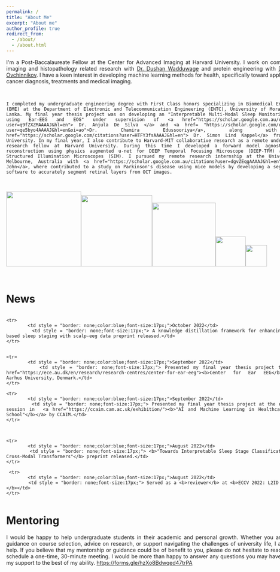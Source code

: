 ```yaml
---
permalink: /
title: "About Me"
excerpt: "About me"
author_profile: true
redirect_from: 
  - /about/
  - /about.html
---
```

<div style="text-align: justify; width: 800px">
I'm a Post-Baccalaureate Fellow at the Center for Advanced Imaging at Harvard University. I work on computational imaging and histopathology related research with <a href="https://wadduwagelab.github.io/">Dr. Dushan Wadduwage</a> and protein engineering with <a href="https://www.solab.org/">Dr. Sergey Ovchinnikov</a>. I have a keen interest in developing machine learning methods for health, specifically toward applications in cancer diagnosis, treatments and medical imaging. 
<p>&nbsp;</p>
	
	I completed my undergraduate engineering degree with First Class honors specializing in Biomedical Engineering (BME) at the Department of Electronic and Telecommunication Engineering (ENTC), University of Moratuwa, Sri Lanka. My final year thesis project was on developing an "Interpretable Multi-Modal Sleep Monitoring System using Ear-EEG and EOG" under supervision of <a href="https://scholar.google.com.au/citations?user=q9fZXZMAAAAJ&hl=en"> Dr. Anjula De Silva </a> and <a href= "https://scholar.google.com/citations?user=qe5byo4AAAAJ&hl=en&oi=ao">Dr. Chamira Edussooriya</a>, along with <a href="https://scholar.google.com/citations?user=HTFY3fsAAAAJ&hl=en"> Dr. Simon Lind Kappel</a> from Aarhus University. In my final year, I also contribute to Harvard-MIT collaborative research as a remote undergraduate research fellow at Harvard University. During this time I developed a forward model agnostic image reconstruction using physics augmented u-net for DEEP Temporal Focusing Microscope (DEEP-TFM) and other Structured Illumination Microscopes (SIM). I pursued my remote research internship at the University of Melbourne, Australia with <a href="https://scholar.google.com.au/citations?user=dgvZEqgAAAAJ&hl=en">Dr. Sam John</a>, where contributed to a study on Parkinson's disease using mice models by developing a segmentation software to accurately segment retinal layers from OCT images. 


<p>&nbsp;</p> 



<img src="https://user-images.githubusercontent.com/52663918/191789543-7665c2c0-e6e9-4f45-8a2e-5d08b2ec1d9b.png" width="200"/><img src="https://user-images.githubusercontent.com/52663918/191795634-4a692100-ee24-4f25-8e81-40c87c4c4fe0.png" width="190"/><img src="https://user-images.githubusercontent.com/52663918/191796343-ca7c7d83-fe9d-425b-8062-6c9b921ce597.png" width="170"/><img src="https://user-images.githubusercontent.com/52663918/191803659-64c1bd60-9a5f-464f-b370-2a453ce7e8aa.jpeg" width="80"/><img src="https://user-images.githubusercontent.com/52663918/191805216-ddcac48d-142f-40a4-ace5-cd1f8cb9f004.jpg" width="57"/>



<p>&nbsp;</p>

News
====
	
 <div style="height: 500px; overflow: auto; w![237149619_2041424849347732_202933668616898933_n](https://user-images.githubusercontent.com/52663918/191795591-3ad8e2d3-7254-4906-87ea-c6bbe6165087.png)
idth: 800px;">
   <table style = "border: none;width: 100%">
	<colgroup>
       		<col span="1" style="width: 20%;">
       		<col span="1" style="width: 80%;">
    	</colgroup>
	
	<tr>
    		<td style = "border: none;color:blue;font-size:17px;">October 2022</td>
    		<td style = "border: none;font-size:17px;"> A knowledge distillation framework for enhancing ear-eeg based sleep staging with scalp-eeg data preprint released.</td> 	
	</tr>  
	   
	   
	<tr>
    		<td style = "border: none;color:blue;font-size:17px;">September 2022</td>
    		<td style = "border: none;font-size:17px;"> Presented my final year thesis project to the <a href="https://ece.au.dk/en/research/research-centres/center-for-ear-eeg"><b>Center for Ear EEG</b></a> at Aarhus University, Denmark.</td> 	
	</tr>   
	   
	<tr>
    		<td style = "border: none;color:blue;font-size:17px;">September 2022</td>
    		<td style = "border: none;font-size:17px;"> Presented my final year thesis project at the exhibition session in  <a href="https://ccaim.cam.ac.uk/exhibition/"><b>"AI and Machine Learning in Healthcare Summer School"</b></a> by CCAIM.</td> 	
	</tr>
	   
	   
	   
	<tr>
    		<td style = "border: none;color:blue;font-size:17px;">August 2022</td>
    		<td style = "border: none;font-size:17px;"> <b>"Towards Interpretable Sleep Stage Classification Using Cross-Modal Transformers"</b> preprint released.</td> 	
	</tr>
	   
	 <tr>
    		<td style = "border: none;color:blue;font-size:17px;">August 2022</td>
    		<td style = "border: none;font-size:17px;"> Served as a <b>reviewer</b> at <b>ECCV 2022: L2ID Workshop.</b></td> 	
	</tr>
	   
	<tr>
    		<td style = "border: none;color:blue;font-size:17px;">July 2022</td>
    		<td style = "border: none;font-size:17px;"> Joined Center for Advanced Imaging at <b>Harvard University</b> as a <b>Post-Baccalaureate Research Fellow.</b></td> 	
	</tr>
	   
	<tr>
    		<td style = "border: none;color:blue;font-size:17px;">January 2022</td>
    		<td style = "border: none;font-size:17px;"> Joint first authored paper accepted at <b>ICASSP 2022.</b></td> 	
	</tr>

	<tr>
    		<td style = "border: none;color:blue;font-size:17px;">October 2021</td>
    		<td style = "border: none;font-size:17px;"> Virtually attended and presented our ECoG paper EMBC 2021.</td> 	
	</tr>

	<tr>
    		<td style = "border: none;color:blue;font-size:17px;">September 2021</td>
    		<td style = "border: none;font-size:17px;"> Virtually attended International Conference for Image Processing (ICIP) 2021, Anchorage, Alaska, USA.</td> 	
	</tr>

	<tr>
    		<td style = "border: none;color:blue;font-size:17px;">September 2021</td>
    		<td style = "border: none;font-size:17px;"> Our team NFP_Undercover emerged <b> second runners-up </b> at <b> Video and Image Processing (VIP) Cup 2021 </b> in International Conference for Image Processing (ICIP) 2021, Anchorage, Alaska, USA.</td> 	
	</tr>

	<tr>
    		<td style = "border: none;color:blue;font-size:17px;">August 2021</td>
    		<td style = "border: none;font-size:17px;"> Our team NFP_Undercover was qualified to the finals of <b> Video and Image Processing (VIP) Cup 2021 </b> at International Conference for Image Processing (ICIP) 2021, Anchorage, Alaska, USA.</td> 	
	</tr>

	<tr>
    		<td style = "border: none;color:blue;font-size:17px;">July 2021</td>
    		<td style = "border: none;font-size:17px;"> Joined <b> Centre for Advanced Imaging at Harvard University </b> as a <b> Remote Visiting Undergraduate Research Fellow </b>, under supervision of <b> Dr. Dushan. N. Wadduwage</b> from Wadduwage Lab, focusing on deep learning based image reconstruction algorithms for microscopy.</td> 	
	</tr>	

  	<tr>
    		<td style = "border: none;color:blue;font-size:17px;">July 2021</td>
    		<td style = "border: none;font-size:17px;"><b>First Paper (First Author)</b> titled "<b>Decoding of Hand Gestures from Electrocorticography with LSTM Based Deep Neural Network</b>” was accepted at the 43rd EMBC,2021.</td> 	
	</tr>


	<tr>
    		<td style = "border: none;color:blue;font-size:17px;">July 2021</td>
    		<td style = "border: none;font-size:17px;"> Appointed as a <b> Council Member </b> of IEEE EMBS Student Branch Chapter at University of Moratuwa.</td> 	
	</tr>
	
	<tr>
    		<td style = "border: none;color:blue;font-size:17px;">January 2021</td>
    		<td style = "border: none;font-size:17px;"> Our BraiNeoCare research group from theBRIC took part in the CASS 2020-2021 Student Design Competition and successfully completed the first phase (country-level) of the competition and got selected to the second phase (regional-level).</td> 	
	</tr>

	<tr>
    		<td style = "border: none;color:blue;font-size:17px;">November 2020</td>
    		<td style = "border: none;font-size:17px;"> Started my research internship under supervision of <b>Dr. Sam John,</b> Senior Lecturer in Neural Engineering, Department of Biomedical Engineering, University of Melbourne.</td> 	
	</tr>

	<tr>
    		<td style = "border: none;color:blue;font-size:17px;">October 2020</td>
    		<td style = "border: none;font-size:17px;"> Started my 6-month industrial internship as Trainee Research Engineer at Synergen Technology Labs (Pvt) Ltd.</td> 	
	</tr>
	
	<tr>
    		<td style = "border: none;color:blue;font-size:17px;">October 2020</td>
    		<td style = "border: none;font-size:17px;"> Joined the Biomedical Research and Innovation Collective (theBRIC) group as a biomedical researcher.</td> 	
	</tr>

	<tr>
    		<td style = "border: none;color:blue;font-size:17px;">October 2020</td>
    		<td style = "border: none;font-size:17px;"> Our team wanderers emerged <b>IEEE SMC Winners at BR4IN.IO Hackathon, at IEEE System, Man and Cybernetics Conference (SMC) 2020, Toronto, Ontario, Canada </b></td> 	
	</tr>
	
	<tr>
    		<td style = "border: none;color:blue;font-size:17px;">July 2020</td>
    		<td style = "border: none;font-size:17px;"> Appointed as <b> Secretary </b> of IEEE EMBS Student Branch Chapter at University of Moratuwa.</td> 	
	</tr>


	<tr>
    		<td style = "border: none;color:blue;font-size:17px;">May 2020</td>
    		<td style = "border: none;font-size:17px;"> Commenced 6-month mentorship program under <b>Dr. Rukshan Batuwita from Google,</b> through ScholarX 2020 program organized by the Sustainable Education Foundation (SEF) </td> 	
	</tr>

	<tr>
    		<td style = "border: none;color:blue;font-size:17px;">January 2020</td>
    		<td style = "border: none;font-size:17px;"> Our team wanderers emerged champions at Mora Ventures 5.0, organized by the Entrepreneurship Society of University of Moratuwa together with the University Business Linkage Cell (UBLC).</td> 	
	</tr>
	
	<tr>
    		<td style = "border: none;color:blue;font-size:17px;">December 2019</td>
    		<td style = "border: none;font-size:17px;"> Our team wanderers emrged champions at Brainstorm (Nationanwide Biomedical Design Competition) 2019.</td> 	
	</tr>
	
	<tr>
    		<td style = "border: none;color:blue;font-size:17px;">December 2019</td>
    		<td style = "border: none;font-size:17px;"> Our team KIDKIT achieved runners-up at IEEE Innovation Nation Sri Lanka (INSL) 2019 organized by IEEE Sri Lankan Section.</td> 	
	</tr>

	<tr>
    		<td style = "border: none;color:blue;font-size:17px;">November 2019</td>
    		<td style = "border: none;font-size:17px;"> Won gold medal in Kumite under 60kg senior category at Battle of the Fists - Inter University Karate Championship.</td> 	
	</tr>
	
	<tr>
    		<td style = "border: none;color:blue;font-size:17px;">September 2019</td>
    		<td style = "border: none;font-size:17px;"> Team wanderers became champions at the Sri Lankan IoT hackathon (SLIOT) 2019. Also, we demonstrated our product at Techno exhibition 2019.</td> 	
	</tr>
	
	<tr>
    		<td style = "border: none;color:blue;font-size:17px;">September 2019</td>
    		<td style = "border: none;font-size:17px;"> Team wanderers achieved runners-up at the Hackx 2019, the Inter University Startup Challenge organised by Department of Industrial Management, Faculty of Science, University of Moratuwa.</td> 	
	</tr>

	<tr>
    		<td style = "border: none;color:blue;font-size:17px;">May 2019</td>
    		<td style = "border: none;font-size:17px;"> Appointed as <b> Assitant Treasurer </b> of IEEE EMBS Student Branch Chapter at University of Moratuwa.</td> 	
	</tr>

	<tr>
    		<td style = "border: none;color:blue;font-size:17px;">April 2019</td>
    		<td style = "border: none;font-size:17px;"> Started my 2-month research internship at Centre for Biomedical Innovation (CEBI).</td> 	
	</tr>

	<tr>
    		<td style = "border: none;color:blue;font-size:17px;">March 2019</td>
    		<td style = "border: none;font-size:17px;"> Awarded university colours for Karate.</td> 	
	</tr>

	<tr>
    		<td style = "border: none;color:blue;font-size:17px;">November 2018</td>
    		<td style = "border: none;font-size:17px;"> Represented university karate team at inter university karate championship and won silver in Kumite under -55kg senior category.</td> 	
	</tr>

	<tr>
    		<td style = "border: none;color:blue;font-size:17px;">November 2017</td>
    		<td style = "border: none;font-size:17px;"> Won Bronze medal at National Karate Championship in Kumite under -60kg black belt category.</td> 	
	</tr>

	<tr>
    		<td style = "border: none;color:blue;font-size:17px;">September 2017</td>
    		<td style = "border: none;font-size:17px;"> Started my undergraduate degree in biomedical engineering at University of Moratuwa, Sri Lanka.</td> 	
	</tr>
   </table> 
 </div>


Mentoring
====
	
<div style="text-align: justify; width: 800px">
I would be happy to help undergraduate students in their academic and personal growth. Whether you are seeking guidance on course selection, advice on research, or support navigating the challenges of university life, I am here to help. If you believe that my mentorship or guidance could be of benefit to you, please do not hesitate to reach out and schedule a one-time, 30-minute meeting. I would be more than happy to answer any questions you may have and offer my support to the best of my ability.
<!-- <p>&nbsp;</p> -->
<a href="https://forms.gle/hzXo8Bdwqed47trPA">https://forms.gle/hzXo8Bdwqed47trPA</a>

